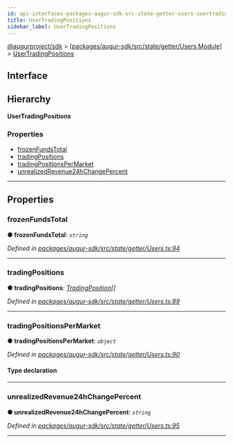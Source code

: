 ```yaml
---
id: api-interfaces-packages-augur-sdk-src-state-getter-users-usertradingpositions
title: UserTradingPositions
sidebar_label: UserTradingPositions
---
```


[@augurproject/sdk](api-readme.md) > [[packages/augur-sdk/src/state/getter/Users Module]](api-modules-packages-augur-sdk-src-state-getter-users-module.md) > [UserTradingPositions](api-interfaces-packages-augur-sdk-src-state-getter-users-usertradingpositions.md)

## Interface

## Hierarchy

**UserTradingPositions**

### Properties

* [frozenFundsTotal](api-interfaces-packages-augur-sdk-src-state-getter-users-usertradingpositions.md#frozenfundstotal)
* [tradingPositions](api-interfaces-packages-augur-sdk-src-state-getter-users-usertradingpositions.md#tradingpositions)
* [tradingPositionsPerMarket](api-interfaces-packages-augur-sdk-src-state-getter-users-usertradingpositions.md#tradingpositionspermarket)
* [unrealizedRevenue24hChangePercent](api-interfaces-packages-augur-sdk-src-state-getter-users-usertradingpositions.md#unrealizedrevenue24hchangepercent)

---

## Properties

<a id="frozenfundstotal"></a>

###  frozenFundsTotal

**● frozenFundsTotal**: *`string`*

*Defined in [packages/augur-sdk/src/state/getter/Users.ts:94](https://github.com/AugurProject/augur/blob/0ea8996003/packages/augur-sdk/src/state/getter/Users.ts#L94)*

___
<a id="tradingpositions"></a>

###  tradingPositions

**● tradingPositions**: *[TradingPosition](api-interfaces-packages-augur-sdk-src-state-getter-users-tradingposition.md)[]*

*Defined in [packages/augur-sdk/src/state/getter/Users.ts:89](https://github.com/AugurProject/augur/blob/0ea8996003/packages/augur-sdk/src/state/getter/Users.ts#L89)*

___
<a id="tradingpositionspermarket"></a>

###  tradingPositionsPerMarket

**● tradingPositionsPerMarket**: *`object`*

*Defined in [packages/augur-sdk/src/state/getter/Users.ts:90](https://github.com/AugurProject/augur/blob/0ea8996003/packages/augur-sdk/src/state/getter/Users.ts#L90)*

#### Type declaration

[marketId: `string`]: [MarketTradingPosition](api-interfaces-packages-augur-sdk-src-state-getter-users-markettradingposition.md)

___
<a id="unrealizedrevenue24hchangepercent"></a>

###  unrealizedRevenue24hChangePercent

**● unrealizedRevenue24hChangePercent**: *`string`*

*Defined in [packages/augur-sdk/src/state/getter/Users.ts:95](https://github.com/AugurProject/augur/blob/0ea8996003/packages/augur-sdk/src/state/getter/Users.ts#L95)*

___

